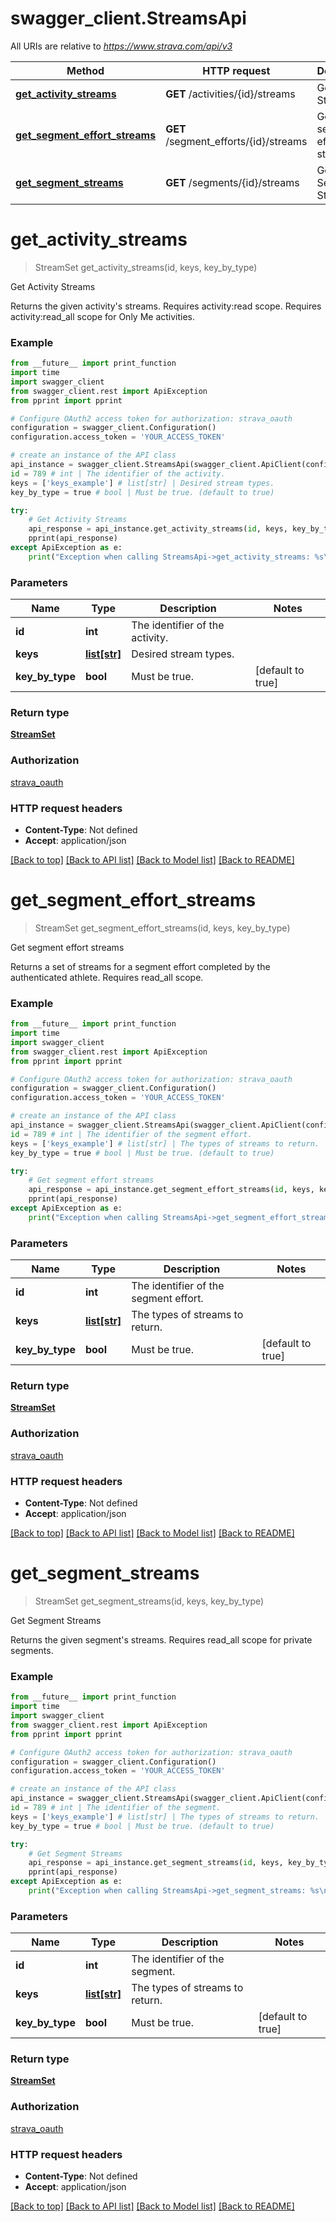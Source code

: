 # swagger_client.StreamsApi

All URIs are relative to *https://www.strava.com/api/v3*

Method | HTTP request | Description
------------- | ------------- | -------------
[**get_activity_streams**](StreamsApi.md#get_activity_streams) | **GET** /activities/{id}/streams | Get Activity Streams
[**get_segment_effort_streams**](StreamsApi.md#get_segment_effort_streams) | **GET** /segment_efforts/{id}/streams | Get segment effort streams
[**get_segment_streams**](StreamsApi.md#get_segment_streams) | **GET** /segments/{id}/streams | Get Segment Streams


# **get_activity_streams**
> StreamSet get_activity_streams(id, keys, key_by_type)

Get Activity Streams

Returns the given activity's streams. Requires activity:read scope. Requires activity:read_all scope for Only Me activities.

### Example
```python
from __future__ import print_function
import time
import swagger_client
from swagger_client.rest import ApiException
from pprint import pprint

# Configure OAuth2 access token for authorization: strava_oauth
configuration = swagger_client.Configuration()
configuration.access_token = 'YOUR_ACCESS_TOKEN'

# create an instance of the API class
api_instance = swagger_client.StreamsApi(swagger_client.ApiClient(configuration))
id = 789 # int | The identifier of the activity.
keys = ['keys_example'] # list[str] | Desired stream types.
key_by_type = true # bool | Must be true. (default to true)

try:
    # Get Activity Streams
    api_response = api_instance.get_activity_streams(id, keys, key_by_type)
    pprint(api_response)
except ApiException as e:
    print("Exception when calling StreamsApi->get_activity_streams: %s\n" % e)
```

### Parameters

Name | Type | Description  | Notes
------------- | ------------- | ------------- | -------------
 **id** | **int**| The identifier of the activity. | 
 **keys** | [**list[str]**](str.md)| Desired stream types. | 
 **key_by_type** | **bool**| Must be true. | [default to true]

### Return type

[**StreamSet**](StreamSet.md)

### Authorization

[strava_oauth](../README.md#strava_oauth)

### HTTP request headers

 - **Content-Type**: Not defined
 - **Accept**: application/json

[[Back to top]](#) [[Back to API list]](../README.md#documentation-for-api-endpoints) [[Back to Model list]](../README.md#documentation-for-models) [[Back to README]](../README.md)

# **get_segment_effort_streams**
> StreamSet get_segment_effort_streams(id, keys, key_by_type)

Get segment effort streams

Returns a set of streams for a segment effort completed by the authenticated athlete. Requires read_all scope.

### Example
```python
from __future__ import print_function
import time
import swagger_client
from swagger_client.rest import ApiException
from pprint import pprint

# Configure OAuth2 access token for authorization: strava_oauth
configuration = swagger_client.Configuration()
configuration.access_token = 'YOUR_ACCESS_TOKEN'

# create an instance of the API class
api_instance = swagger_client.StreamsApi(swagger_client.ApiClient(configuration))
id = 789 # int | The identifier of the segment effort.
keys = ['keys_example'] # list[str] | The types of streams to return.
key_by_type = true # bool | Must be true. (default to true)

try:
    # Get segment effort streams
    api_response = api_instance.get_segment_effort_streams(id, keys, key_by_type)
    pprint(api_response)
except ApiException as e:
    print("Exception when calling StreamsApi->get_segment_effort_streams: %s\n" % e)
```

### Parameters

Name | Type | Description  | Notes
------------- | ------------- | ------------- | -------------
 **id** | **int**| The identifier of the segment effort. | 
 **keys** | [**list[str]**](str.md)| The types of streams to return. | 
 **key_by_type** | **bool**| Must be true. | [default to true]

### Return type

[**StreamSet**](StreamSet.md)

### Authorization

[strava_oauth](../README.md#strava_oauth)

### HTTP request headers

 - **Content-Type**: Not defined
 - **Accept**: application/json

[[Back to top]](#) [[Back to API list]](../README.md#documentation-for-api-endpoints) [[Back to Model list]](../README.md#documentation-for-models) [[Back to README]](../README.md)

# **get_segment_streams**
> StreamSet get_segment_streams(id, keys, key_by_type)

Get Segment Streams

Returns the given segment's streams. Requires read_all scope for private segments.

### Example
```python
from __future__ import print_function
import time
import swagger_client
from swagger_client.rest import ApiException
from pprint import pprint

# Configure OAuth2 access token for authorization: strava_oauth
configuration = swagger_client.Configuration()
configuration.access_token = 'YOUR_ACCESS_TOKEN'

# create an instance of the API class
api_instance = swagger_client.StreamsApi(swagger_client.ApiClient(configuration))
id = 789 # int | The identifier of the segment.
keys = ['keys_example'] # list[str] | The types of streams to return.
key_by_type = true # bool | Must be true. (default to true)

try:
    # Get Segment Streams
    api_response = api_instance.get_segment_streams(id, keys, key_by_type)
    pprint(api_response)
except ApiException as e:
    print("Exception when calling StreamsApi->get_segment_streams: %s\n" % e)
```

### Parameters

Name | Type | Description  | Notes
------------- | ------------- | ------------- | -------------
 **id** | **int**| The identifier of the segment. | 
 **keys** | [**list[str]**](str.md)| The types of streams to return. | 
 **key_by_type** | **bool**| Must be true. | [default to true]

### Return type

[**StreamSet**](StreamSet.md)

### Authorization

[strava_oauth](../README.md#strava_oauth)

### HTTP request headers

 - **Content-Type**: Not defined
 - **Accept**: application/json

[[Back to top]](#) [[Back to API list]](../README.md#documentation-for-api-endpoints) [[Back to Model list]](../README.md#documentation-for-models) [[Back to README]](../README.md)

